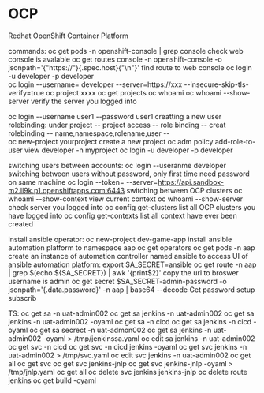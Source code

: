 # OCP
Redhat OpenShift Container Platform



commands:
oc get pods -n openshift-console | grep console      check web console is avalable
oc get routes console -n openshift-console -o jsonpath='{"https://"}{.spec.host}{"\n"}'      find route to web console
oc login -u developer -p developer        
oc login --username= developer --server=https://xxx  --insecure-skip-tls-verify=true
oc project xxxx
oc get projects
oc whoami
oc whoami --show-server        verify the server you logged into 

oc login --username user1 --password user1            creatting a new user
rolebinding:
under project -- project access -- role binding -- creat rolebinding -- name,namespace,rolename,user --  
oc new-project yourproject            create a new project
oc adm policy add-role-to-user view developer -n myproject
oc login -u developer -p developer

switching users between accounts:
oc login --useranme developer            switching between users without password, only first time need password on same machine
oc login --token=<token> --server=https://api.sandbox-m2.ll9k.p1.openshiftapps.com:6443                    switching between OCP clusters
oc whoami --show-context                view current context
oc whoami --show-server                  check server you logged into
oc config get-clusters                  list all OCP clusters you have logged into
oc config get-contexts                  list all context have ever been created



install ansible operator:
oc new-project dev-game-app
install ansible automation platform to namespace aap
oc get operators
oc get pods -n aap
create an instance of automation controller named ansible
to access UI of ansible automation platform:
export SA_SECRET=ansible
oc get route -n aap | grep $(echo ${SA_SECRET}) | awk '{print$2}'
copy the url to broswer
username is admin
oc get secret $SA_SECRET-admin-password -o jsonpath='{.data.password}' -n aap | base64 --decode       Get password
setup subscrib






TS:
oc get sa -n uat-admin002
oc get sa jenkins -n uat-admin002
oc get sa jenkins -n uat-admin002 -oyaml
oc get sa -n cicd
oc get sa jenkins -n cicd -oyaml
oc get sa secrect -n uat-admon002
oc get sa jenkins -n uat-admin002 -oyaml > /tmp/jenkinssa.yaml
oc edit sa jenkins -n uat-admin002
oc get svc -n cicd
oc get svc -n cicd jenkins -oyaml
oc get svc jenkins -n uat-admin002 > /tmp/svc.yaml
oc edit svc jenkins -n uat-admin002
oc get all
oc get svc
oc get svc jenkins-jnlp
oc get svc jenkins-jnlp -oyaml > /tmp/jnlp.yaml
oc get all
oc delete svc jenkins jenkins-jnlp
oc delete route jenkins
oc get build -oyaml
